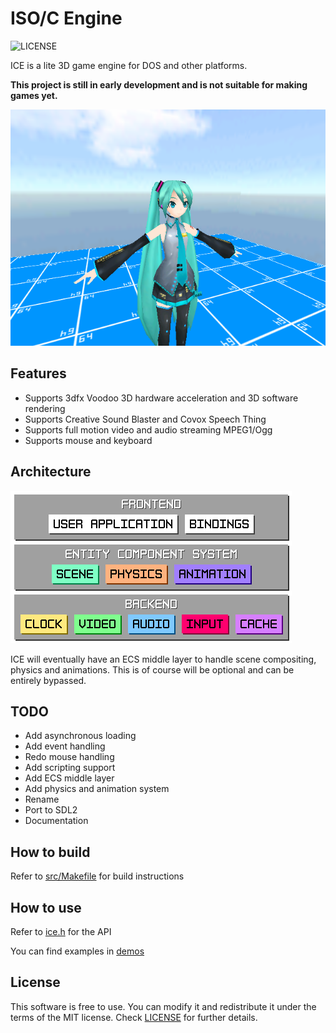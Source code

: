 # ISO/C Engine
![LICENSE](https://img.shields.io/badge/LICENSE-MIT-green.svg)

ICE is a lite 3D game engine for DOS and other platforms.

**This project is still in early development and is not suitable for making games yet.**

<img src="/screenshots/world.png?raw=true">

## Features
- Supports 3dfx Voodoo 3D hardware acceleration and 3D software rendering
- Supports Creative Sound Blaster and Covox Speech Thing
- Supports full motion video and audio streaming MPEG1/Ogg
- Supports mouse and keyboard

## Architecture
<img src="/screenshots/architecture.png?raw=true">

ICE will eventually have an ECS middle layer to handle scene compositing, physics and animations. This is of course will be optional and can be entirely bypassed.

## TODO
- Add asynchronous loading
- Add event handling
- Redo mouse handling
- Add scripting support
- Add ECS middle layer
- Add physics and animation system
- Rename
- Port to SDL2
- Documentation

## How to build
Refer to [src/Makefile](src/Makefile) for build instructions

## How to use
Refer to [ice.h](src/ice.h) for the API

You can find examples in [demos](src/demos)

## License
This software is free to use. You can modify it and redistribute it under the terms of the 
MIT license. Check [LICENSE](LICENSE) for further details.
